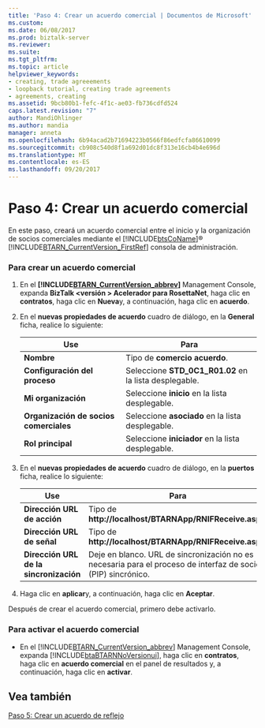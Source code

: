```yaml
---
title: 'Paso 4: Crear un acuerdo comercial | Documentos de Microsoft'
ms.custom: 
ms.date: 06/08/2017
ms.prod: biztalk-server
ms.reviewer: 
ms.suite: 
ms.tgt_pltfrm: 
ms.topic: article
helpviewer_keywords:
- creating, trade agreeements
- loopback tutorial, creating trade agreements
- agreements, creating
ms.assetid: 9bcb80b1-fefc-4f1c-ae03-fb736cdfd524
caps.latest.revision: "7"
author: MandiOhlinger
ms.author: mandia
manager: anneta
ms.openlocfilehash: 6b94acad2b71694223b0566f86edfcfa86610099
ms.sourcegitcommit: cb908c540d8f1a692d01dc8f313e16cb4b4e696d
ms.translationtype: MT
ms.contentlocale: es-ES
ms.lasthandoff: 09/20/2017
---
```

# <a name="step-4-create-a-trade-agreement"></a>Paso 4: Crear un acuerdo comercial
En este paso, creará un acuerdo comercial entre el inicio y la organización de socios comerciales mediante el [!INCLUDE[btsCoName](../../includes/btsconame-md.md)]® [!INCLUDE[BTARN_CurrentVersion_FirstRef](../../includes/btarn-currentversion-firstref-md.md)] consola de administración.  
  
### <a name="to-create-a-trade-agreement"></a>Para crear un acuerdo comercial  
  
1.  En el  **[!INCLUDE[BTARN_CurrentVersion_abbrev](../../includes/btarn-currentversion-abbrev-md.md)]**  Management Console, expanda **BizTalk \<versión > Acelerador para RosettaNet**, haga clic en **contratos**, haga clic en  **Nueva**y, a continuación, haga clic en **acuerdo**.  
  
2.  En el **nuevas propiedades de acuerdo** cuadro de diálogo, en la **General** ficha, realice lo siguiente:  
  
    |Use|Para|  
    |--------------|----------------|  
    |**Nombre**|Tipo de **comercio acuerdo**.|  
    |**Configuración del proceso**|Seleccione **STD_0C1_R01.02** en la lista desplegable.|  
    |**Mi organización**|Seleccione **inicio** en la lista desplegable.|  
    |**Organización de socios comerciales**|Seleccione **asociado** en la lista desplegable.|  
    |**Rol principal**|Seleccione **iniciador** en la lista desplegable.|  
  
3.  En el **nuevas propiedades de acuerdo** cuadro de diálogo, en la **puertos** ficha, realice lo siguiente:  
  
    |Use|Para|  
    |--------------|----------------|  
    |**Dirección URL de acción**|Tipo de **http://localhost/BTARNApp/RNIFReceive.aspx**.|  
    |**Dirección URL de señal**|Tipo de **http://localhost/BTARNApp/RNIFReceive.aspx**.|  
    |**Dirección URL de la sincronización**|Deje en blanco. URL de sincronización no es necesaria para el proceso de interfaz de socio (PIP) sincrónico.|  
  
4.  Haga clic en **aplicar**y, a continuación, haga clic en **Aceptar**.  
  
 Después de crear el acuerdo comercial, primero debe activarlo.  
  
### <a name="to-activate-the-trade-agreement"></a>Para activar el acuerdo comercial  
  
-   En el [!INCLUDE[BTARN_CurrentVersion_abbrev](../../includes/btarn-currentversion-abbrev-md.md)] Management Console, expanda [!INCLUDE[btaBTARNNoVersionui](../../includes/btabtarnnoversionui-md.md)], haga clic en **contratos**, haga clic en **acuerdo comercial** en el panel de resultados y, a continuación, haga clic en **activar**.  
  
## <a name="see-also"></a>Vea también  
 [Paso 5: Crear un acuerdo de reflejo](../../adapters-and-accelerators/accelerator-rosettanet/step-5-create-a-mirror-agreement.md)